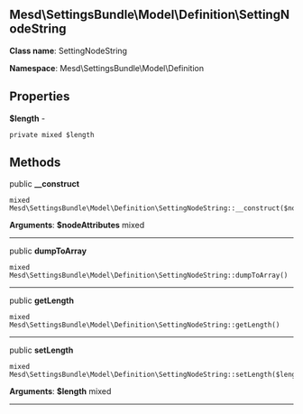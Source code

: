 Mesd\SettingsBundle\Model\Definition\SettingNodeString
---------------

> 

> 


**Class name**: SettingNodeString

**Namespace**: Mesd\SettingsBundle\Model\Definition









Properties
----------


**$length** - 



    private mixed $length






Methods
-------


public **__construct**

    mixed Mesd\SettingsBundle\Model\Definition\SettingNodeString::__construct($nodeAttributes)











**Arguments**:
**$nodeAttributes** mixed 


---


public **dumpToArray**

    mixed Mesd\SettingsBundle\Model\Definition\SettingNodeString::dumpToArray()












---


public **getLength**

    mixed Mesd\SettingsBundle\Model\Definition\SettingNodeString::getLength()












---


public **setLength**

    mixed Mesd\SettingsBundle\Model\Definition\SettingNodeString::setLength($length)











**Arguments**:
**$length** mixed 


---


